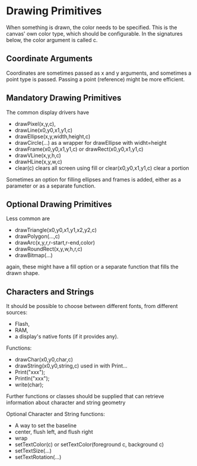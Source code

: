 Drawing Primitives
=

When something is drawn, the color needs to be specified. This is the canvas' own color type, which should be configurable. In the signatures below, the color argument is called c.

Coordinate Arguments
-

Coordinates are sometimes passed as x and y arguments, and sometimes a point type is passed. Passing a point (reference) might be more efficient.

Mandatory Drawing Primitives
-

The common display drivers have
- drawPixel(x,y,c),
- drawLine(x0,y0,x1,y1,c)
- drawEllipse(x,y,width,height,c)
- drawCircle(...) as a wrapper for drawEllipse with widht=height
- drawFrame(x0,y0,x1,y1,c) or drawRect(x0,y0,x1,y1,c)
- drawVLine(x,y,h,c)
- drawHLine(x,y,w,c)
- clear(c) clears all screen using fill or clear(x0,y0,x1,y1,c) clear a portion

Sometimes an option for filling ellipses and frames is added, either as a parameter or as a separate function.

Optional Drawing Primitives
-

Less common are
- drawTriangle(x0,y0,x1,y1,x2,y2,c)
- drawPolygon(...,c)
- drawArc(x,y,r,r-start,r-end,color)
- drawRoundRect(x,y,w,h,r,c)
- drawBitmap(...)

again, these might have a fill option or a separate function that fills the drawn shape.

Characters and Strings
-

It should be possible to choose between different fonts, from different sources:
- Flash,
- RAM,
- a display's native fonts (if it provides any).

Functions:
- drawChar(x0,y0,char,c)
- drawString(x0,y0,string,c)
used in with Print...
- Print("xxx");
- Println("xxx");
- write(char);

Further functions or classes should be supplied that can retrieve information about character and string geometry

Optional Character and String functions:
- A way to set the baseline
- center, flush left, and flush right
- wrap
- setTextColor(c) or setTextColor(foreground c, background c)
- setTextSize(...)
- setTextRotation(...)

